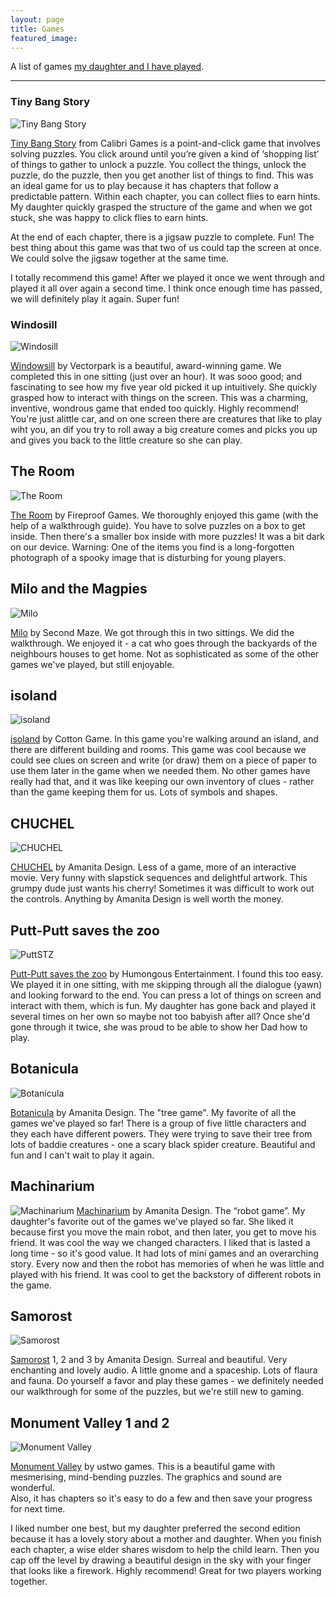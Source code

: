 ```yaml
---
layout: page
title: Games
featured_image: 
---
```


A list of games [my daughter and I have played](https://flicstar.com/gaming).

---

### Tiny Bang Story
![Tiny Bang Story](https://cdn.cloudflare.steamstatic.com/steam/apps/96000/header.jpg?t=1631292999#left)  

[Tiny Bang Story](https://store.steampowered.com/app/96000/The_Tiny_Bang_Story/) from Calibri Games is a point-and-click game that involves solving puzzles. You click around until you’re given a kind of ‘shopping list’ of things to gather to unlock a puzzle. You collect the things, unlock the puzzle, do the puzzle, then you get another list of things to find.  This was an ideal game for us to play because it has chapters that follow a predictable pattern. Within each chapter, you can collect flies to earn hints. My daughter quickly grasped the structure of the game and when we got stuck, she was happy to click flies to earn hints. 

At the end of each chapter, there is a jigsaw puzzle to complete. Fun! The best thing about this game was that two of us could tap the screen at once. We could solve the jigsaw together at the same time. 

I totally recommend this game! After we played it once we went through and played it all over again a second time. I think once enough time has passed, we will definitely play it again. Super fun!  

### Windosill
![Windosill](https://cdn.cloudflare.steamstatic.com/steam/apps/37600/header.jpg?t=1677716969#left)  

[Windowsill](https://store.steampowered.com/app/37600/Windosill/) by Vectorpark is a beautiful, award-winning game. We completed this in one sitting (just over an hour). It was sooo good; and fascinating to see how my five year old picked it up intuitively. She quickly grasped how to interact with things on the screen. This was a charming, inventive, wondrous game that ended too quickly. Highly recommend! You're just alittle car, and on one screen there are creatures that like to play wiht you, an dif you try to roll away a big creature comes and picks you up and gives you back to the little creature so she can play.

## The Room
![The Room](https://cdn.cloudflare.steamstatic.com/steam/apps/288160/header.jpg?t=1646758287#left)  

[The Room](https://store.steampowered.com/app/288160/The_Room/) by Fireproof Games. We thoroughly enjoyed this game (with the help of a walkthrough guide). You have to solve puzzles on a box to get inside. Then there's a smaller box inside with more puzzles! It was a bit dark on our device. Warning: One of the items you find is a long-forgotten photograph of a spooky image that is disturbing for young players.    

## Milo and the Magpies
![Milo](https://cdn.cloudflare.steamstatic.com/steam/apps/1407420/header.jpg?t=1703496388#left)  

[Milo](https://store.steampowered.com/app/1407420/Milo_and_the_Magpies/) by Second Maze. We got through this in two sittings. We did the walkthrough. We enjoyed it - a cat who goes through the backyards of the neighbours houses to get home. Not as sophisticated as some of the other games we've played, but still enjoyable.

## isoland
![isoland](https://cdn.cloudflare.steamstatic.com/steam/apps/831570/header.jpg?t=1525227937#left)  

[isoland](https://store.steampowered.com/app/831570/Isoland/) by Cotton Game. In this game you're walking around an island, and there are different building and rooms. This game was cool because we could see clues on screen and write (or draw) them  on a piece of paper to use them later in the game when we needed them. No other games have really had that, and it was like keeping our own inventory of clues - rather than the game keeping them for us. Lots of symbols and shapes. 

## CHUCHEL
![CHUCHEL](https://cdn.cloudflare.steamstatic.com/steam/apps/711660/header.jpg?t=1669304646#left)  

[CHUCHEL](https://store.steampowered.com/app/711660/CHUCHEL/) by Amanita Design. 
Less of a game, more of an interactive movie. Very funny with slapstick sequences and delightful artwork. This grumpy dude just wants his cherry! Sometimes it was difficult to work out the controls. Anything by Amanita Design is well worth the money.

## Putt-Putt saves the zoo
![PuttSTZ](https://cdn.cloudflare.steamstatic.com/steam/apps/294660/header.jpg?t=1578527121#left)  

[Putt-Putt saves the zoo](https://store.steampowered.com/app/294660/PuttPutt_Saves_The_Zoo/) by Humongous Entertainment. 
I found this too easy. We played it in one sitting, with me skipping through all the dialogue (yawn) and looking forward to the end. You can press a lot of things on screen and interact with them, which is fun. My daughter has gone back and played it several times on her own so maybe not too babyish after all? Once she'd gone through it twice, she was proud to be able to show her Dad how to play.

## Botanicula
![Botanicula](https://cdn.cloudflare.steamstatic.com/steam/apps/207690/header.jpg?t=1669304587#left)  

[Botanicula](https://store.steampowered.com/app/207690/Botanicula/) by Amanita Design. The "tree game". My favorite of all the games we've played so far! There is a group of five little characters and they each have different powers. They were trying to save their tree from lots of baddie creatures - one a scary black spider creature. Beautiful and fun and I can't wait to play it again. 

## Machinarium
![Machinarium](https://cdn.cloudflare.steamstatic.com/steam/apps/40700/header.jpg?t=1683630220#left)
[Machinarium](https://store.steampowered.com/app/40700/Machinarium/) by Amanita Design. The “robot game”. My daughter's favorite out of the games we've played so far. She liked it because first you move the main robot, and then later, you get to move his friend. It was cool the way we changed characters. I liked that is lasted a long time - so it's good value. It had lots of mini games and an overarching story. Every now and then the robot has memories of when he was little and played with his friend. It was cool to get the backstory of different robots in the game. 

## Samorost
![Samorost](https://cdn.cloudflare.steamstatic.com/steam/apps/1580970/header.jpg?t=1669303625#left)  

[Samorost](https://store.steampowered.com/app/1580970/Samorost_1/) 1, 2 and 3 by Amanita Design. 
Surreal and beautiful. Very enchanting and lovely audio.  A little gnome and a spaceship. Lots of flaura and fauna. Do yourself a favor and play these games - we definitely needed our walkthrough for some of the puzzles, but we're still new to gaming.

## Monument Valley 1 and 2
![Monument Valley](https://cdn.akamai.steamstatic.com/steam/bundles/25548/8lyqgbexf7jzjaax/header_586x192.jpg?t=1654002452#left)  

[Monument Valley](https://store.steampowered.com/bundle/25548/Monument_Valley_Panoramic_Collection/) by ustwo games. 
This is a beautiful game with mesmerising, mind-bending puzzles. The graphics and sound are wonderful.    
Also, it has chapters so it's easy to do a few and then save your progress for next time. 

I liked number one best, but my daughter preferred the second edition because it has a lovely story about a mother and daughter. When you finish each chapter, a wise elder shares wisdom to help the child learn. Then you cap off the level by drawing a beautiful design in the sky with your finger that looks like a firework. Highly recommend! Great for two players working together. 
